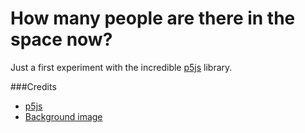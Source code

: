 # How many people are there in the space now?

Just a first experiment with the incredible <a href="https://p5js.org">p5js</a> library.

###Credits
- <a href="https://p5js.org">p5js</a>
- <a href="https://stocksnap.io/photo/CDFFE6C72E">Background image</a>